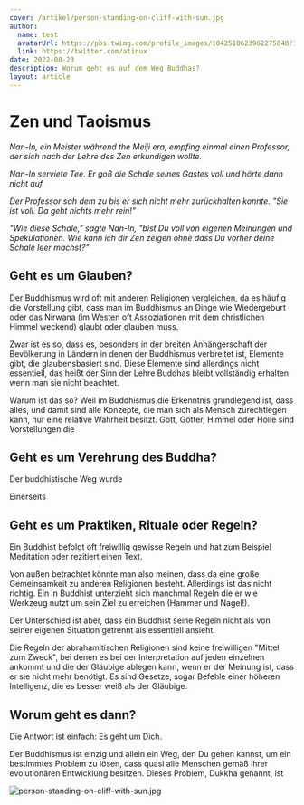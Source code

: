 ```yaml
---
cover: /artikel/person-standing-on-cliff-with-sun.jpg
author:
  name: test
  avatarUrl: https://pbs.twimg.com/profile_images/1042510623962275840/1Iw_Mvud_400x400.jpg
  link: https://twitter.com/atinux
date: 2022-08-23
description: Worum geht es auf dem Weg Buddhas?
layout: article
---
```


# Zen und Taoismus

_Nan-In, ein Meister während the Meiji era, empfing einmal einen Professor, der sich nach der Lehre des Zen erkundigen wollte._

_Nan-In serviete Tee. Er goß die Schale seines Gastes voll und hörte dann nicht auf._

_Der Professor sah dem zu bis er sich nicht mehr zurückhalten konnte.
"Sie ist voll. Da geht nichts mehr rein!"_

_"Wie diese Schale," sagte Nan-In, "bist Du voll von eigenen Meinungen und Spekulationen. Wie kann ich dir Zen zeigen ohne dass Du vorher deine Schale leer machst?"_

## Geht es um Glauben?

Der Buddhismus wird oft mit anderen Religionen vergleichen, da es häufig die Vorstellung gibt, dass man im Buddhismus an Dinge wie Wiedergeburt oder das Nirwana (im Westen oft Assoziationen mit dem christlichen Himmel weckend) glaubt oder glauben muss.

Zwar ist es so, dass es, besonders in der breiten Anhängerschaft der Bevölkerung in Ländern in denen der Buddhismus verbreitet ist, Elemente gibt, die glaubensbasiert sind. Diese Elemente sind allerdings nicht essentiell, das heißt der Sinn der Lehre Buddhas bleibt vollständig erhalten wenn man sie nicht beachtet.

Warum ist das so? Weil im Buddhismus die Erkenntnis grundlegend ist, dass alles, und damit sind alle Konzepte, die man sich als Mensch zurechtlegen kann, nur eine relative Wahrheit besitzt. Gott, Götter, Himmel oder Hölle sind Vorstellungen die 

## Geht es um Verehrung des Buddha?

Der buddhistische Weg wurde

Einerseits  

## Geht es um Praktiken, Rituale oder Regeln?

Ein Buddhist befolgt oft freiwillig gewisse Regeln und hat zum Beispiel Meditation oder rezitiert einen Text. 

Von außen betrachtet könnte man also meinen, dass da eine große Gemeinsamkeit zu anderen Religionen besteht. Allerdings ist das nicht richtig. Ein in Buddhist unterzieht sich manchmal Regeln die er wie Werkzeug nutzt um sein Ziel zu erreichen (Hammer und Nagel!).

Der Unterschied ist aber, dass ein Buddhist seine Regeln nicht als von seiner eigenen Situation getrennt als essentiell ansieht.

Die Regeln der abrahamitischen Religionen sind keine freiwilligen "Mittel zum Zweck", bei denen es bei der Interpretation auf jeden einzelnen ankommt und die der Gläubige ablegen kann, wenn er der Meinung ist, dass er sie nicht mehr benötigt. Es sind Gesetze, sogar Befehle einer höheren Intelligenz, die es besser weiß als der Gläubige.

## Worum geht es dann?

Die Antwort ist einfach: Es geht um Dich.

Der Buddhismus ist einzig und allein ein Weg, den Du gehen kannst, um ein bestimmtes Problem zu lösen, dass quasi alle Menschen gemäß ihrer evolutionären Entwicklung besitzen.
Dieses Problem, Dukkha genannt, ist

![person-standing-on-cliff-with-sun.jpg](/person-standing-on-cliff-with-sun.jpg)
